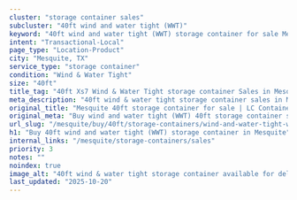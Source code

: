 ```yaml
---
cluster: "storage container sales"
subcluster: "40ft wind and water tight (WWT)"
keyword: "40ft wind and water tight (WWT) storage container for sale Mesquite, TX"
intent: "Transactional-Local"
page_type: "Location-Product"
city: "Mesquite, TX"
service_type: "storage container"
condition: "Wind & Water Tight"
size: "40ft"
title_tag: "40ft Xs7 Wind & Water Tight storage container Sales in Mesquite | LC Container"
meta_description: "40ft wind & water tight storage container sales in Mesquite. Fast delivery, competitive pricing. Serving storage containers area. Quote ID: CD5. Call (214) 524-4168 for your free quote today."
original_title: "Mesquite 40ft storage container for sale | LC Container"
original_meta: "Buy wind and water tight (WWT) 40ft storage container sale with local delivery in Mesquite, TX. LC Container — local Since 2003. Request a fast quote today."
url_slug: "/mesquite/buy/40ft/storage-containers/wind-and-water-tight-wwt"
h1: "Buy 40ft wind and water tight (WWT) storage container in Mesquite"
internal_links: "/mesquite/storage-containers/sales"
priority: 3
notes: ""
noindex: true
image_alt: "40ft wind & water tight storage container available for delivery in Mesquite"
last_updated: "2025-10-20"
---
```


<!-- TODO: Add unique city/inventory copy, images, and internal links here. -->
